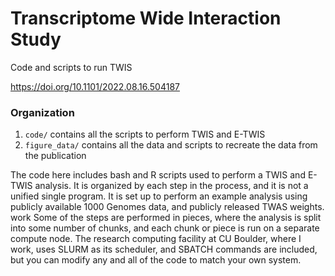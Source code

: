 # Transcriptome Wide Interaction Study
Code and scripts to run TWIS

https://doi.org/10.1101/2022.08.16.504187


### Organization

1. `code/` contains all the scripts to perform TWIS and E-TWIS
2. `figure_data/` contains all the data and scripts to recreate the data from the publication

The code here includes bash and R scripts used to perform a TWIS and E-TWIS analysis. It is organized by each step in the process, and it is not a unified single program. It is set up to perform an example analysis using publicly available 1000 Genomes data, and publicly released TWAS weights. work 
Some of the steps are performed in pieces, where the analysis is split into some number of chunks, and each chunk or piece is run on a separate compute node. The research computing facility at CU Boulder, where I work, uses SLURM as its scheduler, and SBATCH commands are included, but you can modify any and all of the code to match your own system.
